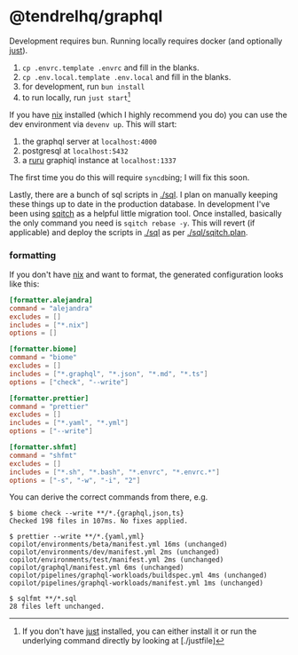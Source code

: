 # @tendrelhq/graphql

Development requires bun. Running locally requires docker (and optionally [just]).

1. `cp .envrc.template .envrc` and fill in the blanks.
2. `cp .env.local.template .env.local` and fill in the blanks.
3. for development, run `bun install`
4. to run locally, run `just start`[^1]

If you have [nix] installed (which I highly recommend you do) you can use the
dev environment via `devenv up`. This will start:

1. the graphql server at `localhost:4000`
2. postgresql at `localhost:5432`
3. a [ruru] graphiql instance at `localhost:1337`

The first time you do this will require `syncdb`ing; I will fix this soon.

Lastly, there are a bunch of sql scripts in [./sql](./sql). I plan on manually keeping
these things up to date in the production database. In development I've been
using [sqitch] as a helpful little migration tool. Once installed, basically the
only command you need is `sqitch rebase -y`. This will revert (if applicable)
and deploy the scripts in [./sql](./sql) as per [./sql/sqitch.plan](./sql/sqitch.plan).

### formatting

If you don't have [nix] and want to format, the generated configuration looks
like this:

```toml
[formatter.alejandra]
command = "alejandra"
excludes = []
includes = ["*.nix"]
options = []

[formatter.biome]
command = "biome"
excludes = []
includes = ["*.graphql", "*.json", "*.md", "*.ts"]
options = ["check", "--write"]

[formatter.prettier]
command = "prettier"
excludes = []
includes = ["*.yaml", "*.yml"]
options = ["--write"]

[formatter.shfmt]
command = "shfmt"
excludes = []
includes = ["*.sh", "*.bash", "*.envrc", "*.envrc.*"]
options = ["-s", "-w", "-i", "2"]
```

You can derive the correct commands from there, e.g.

```
$ biome check --write **/*.{graphql,json,ts}
Checked 198 files in 107ms. No fixes applied.

$ prettier --write **/*.{yaml,yml}
copilot/environments/beta/manifest.yml 16ms (unchanged)
copilot/environments/dev/manifest.yml 2ms (unchanged)
copilot/environments/test/manifest.yml 2ms (unchanged)
copilot/graphql/manifest.yml 6ms (unchanged)
copilot/pipelines/graphql-workloads/buildspec.yml 4ms (unchanged)
copilot/pipelines/graphql-workloads/manifest.yml 1ms (unchanged)

$ sqlfmt **/*.sql
28 files left unchanged.
```

[^1]:
    If you don't have [just] installed, you can either install it or run the
    underlying command directly by looking at [./justfile]

[bun]: https://github.com/oven-sh/bun
[just]: https://github.com/casey/just
[nix]: https://nixos.org/download/
[ruru]: https://github.com/graphile/crystal/tree/main/grafast/ruru
[pgweb]: https://github.com/sosedoff/pgweb
[sqitch]: https://sqitch.org/
